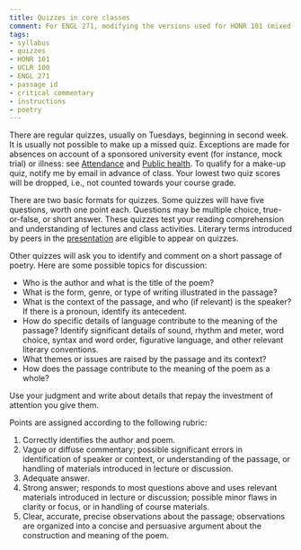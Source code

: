 ```yaml
---
title: Quizzes in core classes
comment: For ENGL 271, modifying the versions used for HONR 101 (mixed genre in translation)
tags:
- syllabus
- quizzes
- HONR 101
- UCLR 100
- ENGL 271
- passage id
- critical commentary
- instructions
- poetry
---
```

There are regular quizzes, usually on Tuesdays, beginning in second week.
It is usually not possible to make up a missed quiz.
Exceptions are made for absences on account of a sponsored university event (for instance, mock trial) or illness: see [Attendance](#attendance) and [Public health](#public-health).
To qualify for a make-up quiz, notify me by email in advance of class.
Your lowest two quiz scores will be dropped, i.e., not counted towards your course grade.


There are two basic formats for quizzes.
Some quizzes will have five questions, worth one point each.
Questions may be multiple choice, true-or-false, or short answer.
These quizzes test your reading comprehension and understanding of lectures and class activities.
Literary terms introduced by peers in the [presentation](#class-presentation) are eligible to appear on quizzes.

Other quizzes will ask you to identify and comment on a short passage of poetry.
Here are some possible topics for discussion:

- Who is the author and what is the title of the poem<!--work-->?
- What is the form, genre, or type of writing illustrated in the passage?
- What is the context of the passage, and who (if relevant) is the speaker?
  If there is a pronoun, identify its antecedent.
- How do specific details of language contribute to the meaning of the passage?
  Identify significant details of sound, rhythm and meter, word choice, syntax and word order, figurative language, and other relevant literary conventions.
- What themes or issues are raised by the passage and its context?
- How does the passage contribute to the meaning of the poem<!--work--> as a whole?

Use your judgment and write about details that repay the investment of attention you give them.

Points are assigned according to the following rubric:

1. Correctly identifies the author and poem<!--work-->.
2. Vague or diffuse commentary; possible significant errors in identification of speaker or context, or understanding of the passage, or handling of materials introduced in lecture or discussion.
3. Adequate answer.
4. Strong answer; responds to most questions above and uses relevant materials introduced in lecture or discussion; possible minor flaws in clarity or focus, or in handling of course materials.
5. Clear, accurate, precise observations about the passage; observations are organized into a concise and persuasive argument about the construction and meaning of the poem<!--work-->.
